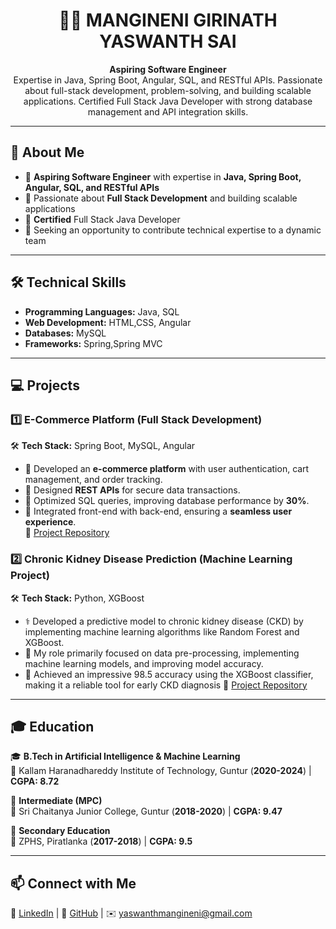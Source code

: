 <h1 align="center">👨‍💻 MANGINENI GIRINATH YASWANTH SAI</h1>

<p align="center">
  <strong>Aspiring Software Engineer</strong><br>
  Expertise in Java, Spring Boot, Angular, SQL, and RESTful APIs. Passionate about full-stack development, problem-solving, and building scalable applications. Certified Full Stack Java Developer with strong database management and API integration skills.
</p>

---

## 🚀 About Me
- 🔭 **Aspiring Software Engineer** with expertise in **Java, Spring Boot, Angular, SQL, and RESTful APIs**  
- 🎯 Passionate about **Full Stack Development** and building scalable applications  
- 📜 **Certified** Full Stack Java Developer  
- 🚀 Seeking an opportunity to contribute technical expertise to a dynamic team  

---

## 🛠️ Technical Skills

- **Programming Languages:** Java, SQL  
- **Web Development:** HTML,CSS, Angular  
- **Databases:** MySQL  
- **Frameworks:** Spring,Spring MVC 

---

## 💻 Projects  

### 1️⃣ **E-Commerce Platform (Full Stack Development)**  
🛠 **Tech Stack:** Spring Boot, MySQL, Angular  
- 🛒 Developed an **e-commerce platform** with user authentication, cart management, and order tracking.  
- 🔐 Designed **REST APIs** for secure data transactions.  
- 🚀 Optimized SQL queries, improving database performance by **30%**.  
- 🔗 Integrated front-end with back-end, ensuring a **seamless user experience**.  
📂 [Project Repository](https://github.com/yashmangineni/onlineshoping.git)  

### 2️⃣ **Chronic Kidney Disease Prediction (Machine Learning Project)**  
🛠 **Tech Stack:** Python, XGBoost  
- ⚕️ Developed a predictive model to chronic kidney disease (CKD) by implementing machine learning algorithms
like Random Forest and XGBoost.
- 🏥 My role primarily focused on data pre-processing, implementing machine learning models, and improving model
accuracy.
- 🏥 Achieved an impressive 98.5 accuracy using the XGBoost classifier, making it a reliable tool for early
CKD diagnosis
📂 [Project Repository](https://github.com/yashmangineni/chronic_kidney_disease.git)  

---

## 🎓 Education  

🎓 **B.Tech in Artificial Intelligence & Machine Learning**  
📍 Kallam Haranadhareddy Institute of Technology, Guntur (**2020-2024**) | **CGPA: 8.72**  

🏫 **Intermediate (MPC)**  
📍 Sri Chaitanya Junior College, Guntur (**2018-2020**) | **CGPA: 9.47**  

🏫 **Secondary Education**  
📍 ZPHS, Piratlanka (**2017-2018**) | **CGPA: 9.5**  

---

## 📫 Connect with Me  
💼 [LinkedIn](https://www.linkedin.com/in/yash6945) | 🔗 [GitHub](https://github.com/yashmangineni) | ✉️ yaswanthmangineni@gmail.com  
